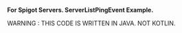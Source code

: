 **For Spigot Servers. ServerListPingEvent Example.**

WARNING : THIS CODE IS WRITTEN IN JAVA. NOT KOTLIN.
